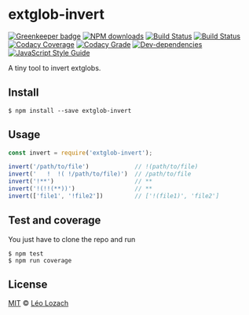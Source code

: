# extglob-invert

[![Greenkeeper badge](https://badges.greenkeeper.io/Leelow/extglob-invert.svg)](https://greenkeeper.io/)
[![NPM downloads][downloads-image]][downloads-url]
[![Build Status][travis-image]][travis-url]
[![Build Status][appveyor-image]][appveyor-url]
[![Codacy Coverage][codacy-coverage-image]][codacy-coverage-url]
[![Codacy Grade][codacy-grade-image]][codacy-grade-url]
[![Dev-dependencies][dev-dependencies-image]][dev-dependencies-url]
[![JavaScript Style Guide][javascript-standard-image]][javascript-standard-url]

A tiny tool to invert extglobs.

## Install

```
$ npm install --save extglob-invert
```

## Usage

```js
const invert = require('extglob-invert');

invert('/path/to/file')             // !(path/to/file)
invert('   !  !( !/path/to/file)')  // /path/to/file
invert('!**')                       // **
invert('!(!!(**))')                 // **
invert(['file1', '!file2'])         // ['!(file1)', 'file2']

```

## Test and coverage
You just have to clone the repo and run

```
$ npm test
$ npm run coverage
```

## License

[MIT](LICENSE) © [Léo Lozach](https://github.com/Leelow)

[downloads-image]: https://img.shields.io/npm/dt/extglob-invert.svg?maxAge=3600
[downloads-url]: https://www.npmjs.com/package/extglob-invert
[travis-image]: https://travis-ci.org/Leelow/extglob-invert.svg?branch=master
[travis-url]: https://travis-ci.org/Leelow/extglob-invert
[appveyor-image]: https://ci.appveyor.com/api/projects/status/ktjub3fo9bvnohjj?svg=true
[appveyor-url]: https://ci.appveyor.com/project/Leelow/extglob-invert
[codacy-coverage-image]: https://api.codacy.com/project/badge/Coverage/049a83f312774b2288138611daf67b27
[codacy-coverage-url]: https://www.codacy.com/app/Leelow/extglob-invert?utm_source=github.com&utm_medium=referral&utm_content=Leelow/extglob-invert&utm_campaign=Badge_Coverage
[codacy-grade-image]: https://api.codacy.com/project/badge/Grade/049a83f312774b2288138611daf67b27
[codacy-grade-url]: https://www.codacy.com/app/Leelow/extglob-invert?utm_source=github.com&amp;utm_medium=referral&amp;utm_content=Leelow/extglob-invert&amp;utm_campaign=Badge_Grade
[dev-dependencies-image]: https://david-dm.org/leelow/extglob-invert/dev-status.svg
[dev-dependencies-url]: https://david-dm.org/leelow/extglob-invert?type=dev
[javascript-standard-image]: https://img.shields.io/badge/code%20style-standard-brightgreen.svg
[javascript-standard-url]: http://standardjs.com/
